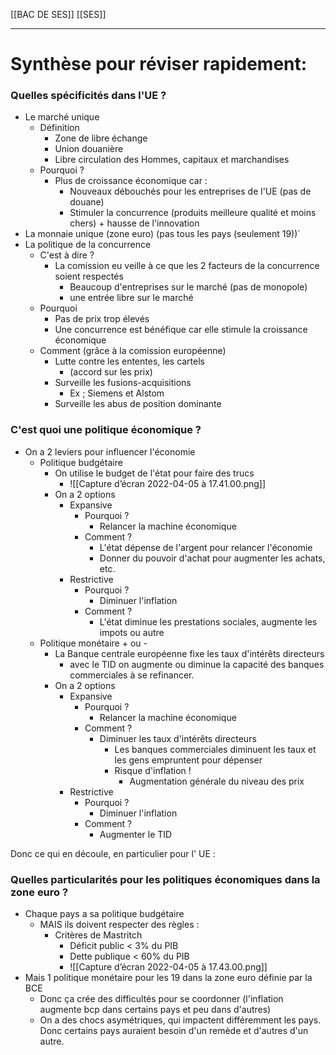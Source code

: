 [[BAC DE SES]]
[[SES]]
***

# Synthèse pour réviser rapidement: 
### Quelles spécificités dans l'UE ? 
- Le marché unique
	- Définition
		- Zone de libre échange 
		- Union douanière
		- Libre circulation des Hommes, capitaux et marchandises
	- Pourquoi ? 
		- Plus de croissance économique car : 
			- Nouveaux débouchés pour les entreprises de l'UE (pas de douane)
			- Stimuler la concurrence (produits meilleure qualité et moins chers) + hausse de l'innovation 
- La monnaie unique (zone euro) (pas tous les pays (seulement 19))`
- La politique de la concurrence 
	- C'est à dire ? 
		- La comission eu veille à ce que les 2 facteurs de la concurrence soient respectés 
			- Beaucoup d'entreprises sur le marché (pas de monopole)  
			- une entrée libre sur le marché 
	- Pourquoi
		- Pas de prix trop élevés 
		- Une concurrence est bénéfique car elle stimule la croissance économique
	- Comment (grâce à la comission européenne)
		- Lutte contre les ententes, les cartels 
			- (accord sur les prix)
		- Surveille les fusions-acquisitions
			- Ex ; Siemens et Alstom
		- Surveille les abus de position dominante

### C'est quoi une politique économique ? 
- On a 2 leviers pour influencer l'économie
	- Politique budgétaire
		- On utilise le budget de l'état pour faire des trucs 
			- ![[Capture d’écran 2022-04-05 à 17.41.00.png]]
		- On a 2 options 
			- Expansive 
				- Pourquoi ? 
					- Relancer la machine économique
				- Comment ? 
					- L'état dépense de l'argent pour relancer l'économie
					- Donner du pouvoir d'achat pour augmenter les achats, etc. 
			- Restrictive
				- Pourquoi ? 
					- Diminuer l'inflation 
				- Comment ? 
					- L'état diminue les prestations sociales, augmente les impots ou autre
	- Politique monétaire + ou -
		- La Banque centrale européenne fixe les taux d'intérêts directeurs 
			- avec le TID on augmente ou diminue la capacité des banques commerciales à se refinancer. 
		- On a 2 options 
			- Expansive 
				- Pourquoi ? 
					- Relancer la machine économique
				- Comment ? 
					- Diminuer les taux d'intérêts directeurs
						- Les banques commerciales diminuent les taux et les gens empruntent pour dépenser
						- Risque d'inflation ! 
							- Augmentation générale du niveau des prix
			- Restrictive
				- Pourquoi ? 
					- Diminuer l'inflation 
				- Comment ? 
					- Augmenter le TID


Donc ce qui en découle, en particulier pour l' UE : 
### Quelles particularités pour les politiques économiques dans la zone euro ? 
- Chaque pays a sa politique budgétaire
	- MAIS ils doivent respecter des règles : 
		- Critères de Mastritch 
			- Déficit public < 3% du PIB
			- Dette publique < 60% du PIB
			- ![[Capture d’écran 2022-04-05 à 17.43.00.png]]
- Mais 1 politique monétaire pour les 19 dans la zone euro définie par la BCE
	- Donc ça crée des difficultés pour se coordonner (l'inflation augmente bcp dans certains pays et peu dans d'autres)
	- On a des chocs asymétriques, qui impactent différemment les pays. Donc certains pays auraient besoin d'un remède et d'autres d'un autre. 

